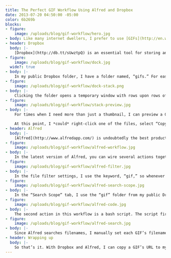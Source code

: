```yaml
---
title: The Perfect GIF Workflow Using Alfred and Dropbox
date: 2013-07-20 04:50:00 -05:00
color: 6b269b
blocks:
- figure:
    image: /uploads/blog/gif-workflow/hero.jpg
- body: Like many internet dwellers, I prefer to use [GIFs](http://en.wikipedia.org/wiki/Graphics_Interchange_Format) as a form of response rather than words. Why *say* you’re angry when you can [show it](http://dl.dropboxusercontent.com/u/121678/gifs/wwf-wrestling-girl-mad.gif). On Twitter, I’m [quick](https://twitter.com/garbnzgh/status/340135598700498944) to respond with a GIF, which catches most people off guard—they wonder how I found an appropriate GIF so fast. Some [assume](https://twitter.com/dezinezync/status/345745470959792128) I already have the URL copied to my clipboard, and this is partly true, but how did it get there? In this post, I’ll walk through my GIF workflow, detailing how I combine Dropbox and Alfred to optimize my TTGIF, or *time to GIF*.
- header: Dropbox
  body: |-
    [Dropbox](http://db.tt/sUwztpQ) is an essential tool for storing and linking GIFs. Sure, it can be used to backup important files or seamlessly share folders between computers, but I pay for the GIF-specific features—the most important of these being predictable URLs for files within your public folder.
- figure:
    image: /uploads/blog/gif-workflow/dock.jpg
  wide?: true
- body: |-
    In my public Dropbox folder, I have a folder named, “gifs.” For ease of accessibility, I keep this folder in my dock, with the contents displayed as a grid. If I stumble across a GIF I want to save, I simply drag it to this folder and it is added to the collection. In the background, Dropbox syncs the GIF to my online storage and within seconds, it’s available for use.
- figure:
    image: /uploads/blog/gif-workflow/dock-stack.png
- body: |-
    Clicking the folder opens a temporary window with rows upon rows of GIF thumbnails. Here, I can browse through my collection and find the perfect GIF for the occasion. I keep the folder sorted by “Date Added,” so I have a general memory of where each GIF is located. And because the files are local, I don’t need to wait for the GIFs to load.
- figure:
    image: /uploads/blog/gif-workflow/stack-preview.jpg
- body: |-
    For times when I need more than just a thumbnail, I can preview a GIF using “Quick Look” by pressing the spacebar while hovering its thumbnail. This spawns a popup window that loops through the hovered GIF. Unfortunately, GIFs on OS X play at a slower framerate locally than on the web, so be sure to preview in the browser prior to responding.

    At this point, I *could* right-click one of the files, select “Copy Public Link,” and have a URL ready to paste—but why stop there? We can easily shave off a few clicks and greatly improve search with the help of my friend, Alfred.
- header: Alfred
  body: |-
    [Alfred](http://www.alfredapp.com/) is undoubtedly the best productivity app out there. For years, it has been my go-to app launcher, but recently, I’ve taken advantage of Alfred’s true power by writing several custom extensions. Each refines one of my daily workflows by automating a given task.
- figure:
    image: /uploads/blog/gif-workflow/alfred-workflow.jpg
- body: |-
    In the latest version of Alfred, you can wire several actions together into a chain, called a “Workflow.” With these workflows, you can write all sorts of complex scripts and trigger them with a single key command. For my [GIF workflow](/uploads/blog/gif-workflow/gif-filter.zip), I only use two actions—file filter and bash script.
- figure:
    image: /uploads/blog/gif-workflow/alfred-filter.jpg
- body: |-
    In the file filter settings, I use the keyword, “gif,” so whenever I type “gif” into Alfred, it triggers this filter. Alfred will search for files that include any text that comes after “gif.” This is too broad when used system-wide, but I can add a scope to restrict Alfred to a specific folder.
- figure:
    image: /uploads/blog/gif-workflow/alfred-search-scope.jpg
- body: |-
    In the “Search Scope” tab, I use the “gif” folder from my public Dropbox folder as a whitelisted path. Now, Alfred will search only this folder when we use the “gif” keyword.
- figure:
    image: /uploads/blog/gif-workflow/alfred-code.jpg
- body: |-
    The second action in this workflow is a bash script. The script first takes the filename from the selected file in our filter and appends it to the public Dropbox base URL. Then, it runs `pbcopy` on the URL to copy it to the clipboard.
- figure:
    image: /uploads/blog/gif-workflow/alfred-search.jpg
- body: |-
    Since Alfred searches filenames, I manually set each GIF’s filename with several descriptive keywords. Because I’m the one writing each keyword, it’s much easier to recall a relevant search term for any GIF in my collection. Now I can start to type “troll,” select the classic GIF of Duck Hunt’s laughing dog, and paste it in a tweet.
- header: Wrapping up
  body: |-
    So that’s it. With Dropbox and Alfred, I can copy a GIF’s URL to my clipboard in seconds and respond like a pro. Think you have a better workflow? If so, I’d love to [hear](http://twitter.com/destroytoday) about it.
---
```

